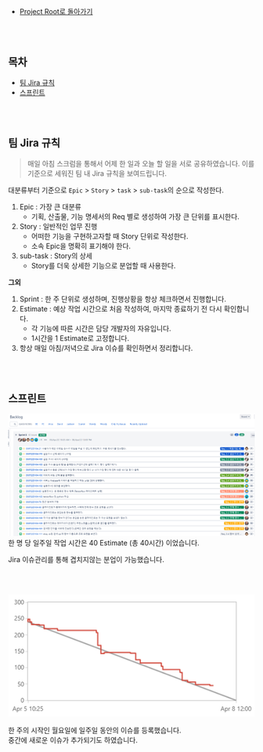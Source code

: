 - [Project Root로 돌아가기](../../README.md)

<br><br>

## 목차
- [팀 Jira 규칙](#팀-jira-규칙)
- [스프린트](#스프린트)

<br><br>

## 팀 Jira 규칙
> 매일 아침 스크럼을 통해서 어제 한 일과 오늘 할 일을 서로 공유하였습니다. 이를 기준으로 세워진 팀 내 Jira 규칙을 보여드립니다.

대분류부터 기준으로 `Epic` > `Story` > `task` > `sub-task`의 순으로 작성한다.

1. Epic : 가장 큰 대분류
   - 기획, 산출물, 기능 명세서의 Req 별로 생성하여 가장 큰 단위를 표시한다.
2. Story : 일반적인 업무 진행
   - 어떠한 기능을 구현하고자할 때 Story 단위로 작성한다.
   - 소속 Epic을 명확히 표기해야 한다.
4. sub-task : Story의 상세
   - Story를 더욱 상세한 기능으로 분업할 때 사용한다.

**그외**

1. Sprint : 한 주 단위로 생성하며, 진행상황을 항상 체크하면서 진행합니다.
2. Estimate : 예상 작업 시간으로 처음 작성하여, 마지막 종료하기 전 다시 확인합니다.
   - 각 기능에 따른 시간은 담당 개발자의 자유입니다.
   - 1시간을 1 Estimate로 고정합니다.
3. 항상 매일 아침/저녁으로 Jira 이슈를 확인하면서 정리합니다.

<br><br>

## 스프린트

![image-20220408035917634](images\image-20220408035917634.png)
한 명 당 일주일 작업 시간은 40 Estimate (총 40시간) 이었습니다.<br>

Jira 이슈관리를 통해 겹치지않는 분업이 가능했습니다.

<br><br>

![image-20220408040340410](images\image-20220408040340410.png)

한 주의 시작인 월요일에 일주일 동안의 이슈를 등록했습니다.<br>중간에 새로운 이슈가 추가되기도 하였습니다.